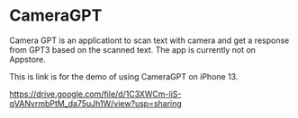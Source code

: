 # CameraGPT
Camera GPT is an applicationt to scan text with camera and get a response from GPT3 based on the scanned text.
The app is currently not on Appstore.

This is link is for the demo of using CameraGPT on iPhone 13.

https://drive.google.com/file/d/1C3XWCm-liS-qVANvrmbPtM_da75uJh1W/view?usp=sharing
